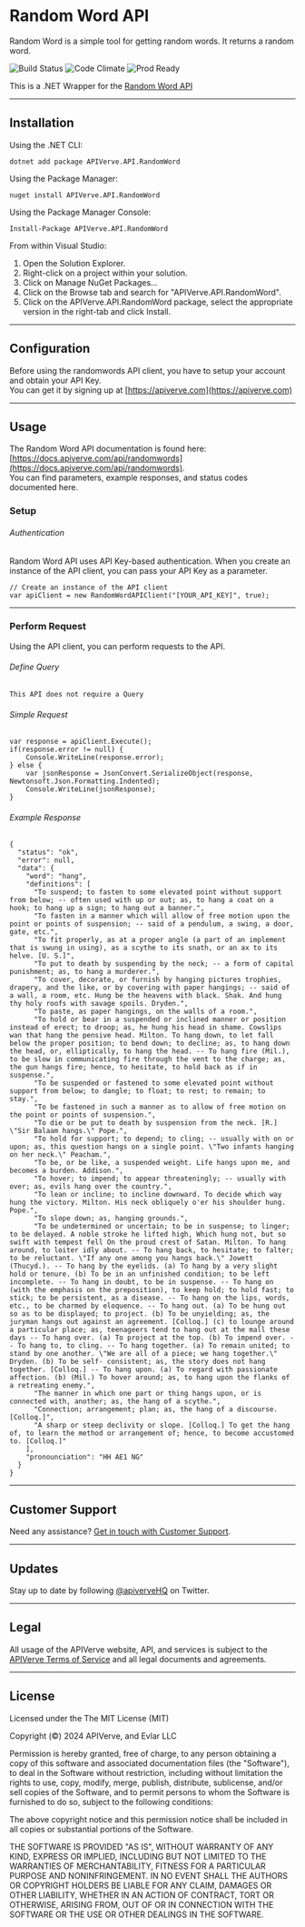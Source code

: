 Random Word API
============

Random Word is a simple tool for getting random words. It returns a random word.

![Build Status](https://img.shields.io/badge/build-passing-green)
![Code Climate](https://img.shields.io/badge/maintainability-B-purple)
![Prod Ready](https://img.shields.io/badge/production-ready-blue)

This is a .NET Wrapper for the [Random Word API](https://apiverve.com/marketplace/api/randomwords)

---

## Installation

Using the .NET CLI:
```
dotnet add package APIVerve.API.RandomWord
```

Using the Package Manager:
```
nuget install APIVerve.API.RandomWord
```

Using the Package Manager Console:
```
Install-Package APIVerve.API.RandomWord
```

From within Visual Studio:

1. Open the Solution Explorer.
2. Right-click on a project within your solution.
3. Click on Manage NuGet Packages...
4. Click on the Browse tab and search for "APIVerve.API.RandomWord".
5. Click on the APIVerve.API.RandomWord package, select the appropriate version in the right-tab and click Install.


---

## Configuration

Before using the randomwords API client, you have to setup your account and obtain your API Key.  
You can get it by signing up at [https://apiverve.com](https://apiverve.com)

---

## Usage

The Random Word API documentation is found here: [https://docs.apiverve.com/api/randomwords](https://docs.apiverve.com/api/randomwords).  
You can find parameters, example responses, and status codes documented here.

### Setup

###### Authentication
Random Word API uses API Key-based authentication. When you create an instance of the API client, you can pass your API Key as a parameter.

```
// Create an instance of the API client
var apiClient = new RandomWordAPIClient("[YOUR_API_KEY]", true);
```

---


### Perform Request
Using the API client, you can perform requests to the API.

###### Define Query

```
This API does not require a Query
```

###### Simple Request

```
var response = apiClient.Execute();
if(response.error != null) {
	Console.WriteLine(response.error);
} else {
    var jsonResponse = JsonConvert.SerializeObject(response, Newtonsoft.Json.Formatting.Indented);
    Console.WriteLine(jsonResponse);
}
```

###### Example Response

```
{
  "status": "ok",
  "error": null,
  "data": {
    "word": "hang",
    "definitions": [
      "To suspend; to fasten to some elevated point without support from below; -- often used with up or out; as, to hang a coat on a hook; to hang up a sign; to hang out a banner.",
      "To fasten in a manner which will allow of free motion upon the point or points of suspension; -- said of a pendulum, a swing, a door, gate, etc.",
      "To fit properly, as at a proper angle (a part of an implement that is swung in using), as a scythe to its snath, or an ax to its helve. [U. S.]",
      "To put to death by suspending by the neck; -- a form of capital punishment; as, to hang a murderer.",
      "To cover, decorate, or furnish by hanging pictures trophies, drapery, and the like, or by covering with paper hangings; -- said of a wall, a room, etc. Hung be the heavens with black. Shak. And hung thy holy roofs with savage spoils. Dryden.",
      "To paste, as paper hangings, on the walls of a room.",
      "To hold or bear in a suspended or inclined manner or position instead of erect; to droop; as, he hung his head in shame. Cowslips wan that hang the pensive head. Milton. To hang down, to let fall below the proper position; to bend down; to decline; as, to hang down the head, or, elliptically, to hang the head. -- To hang fire (Mil.), to be slow in communicating fire through the vent to the charge; as, the gun hangs fire; hence, to hesitate, to hold back as if in suspense.",
      "To be suspended or fastened to some elevated point without support from below; to dangle; to float; to rest; to remain; to stay.",
      "To be fastened in such a manner as to allow of free motion on the point or points of suspension.",
      "To die or be put to death by suspension from the neck. [R.] \"Sir Balaam hangs.\" Pope.",
      "To hold for support; to depend; to cling; -- usually with on or upon; as, this question hangs on a single point. \"Two infants hanging on her neck.\" Peacham.",
      "To be, or be like, a suspended weight. Life hangs upon me, and becomes a burden. Addison.",
      "To hover; to impend; to appear threateningly; -- usually with over; as, evils hang over the country.",
      "To lean or incline; to incline downward. To decide which way hung the victory. Milton. His neck obliquely o'er his shoulder hung. Pope.",
      "To slope down; as, hanging grounds.",
      "To be undetermined or uncertain; to be in suspense; to linger; to be delayed. A noble stroke he lifted high, Which hung not, but so swift with tempest fell On the proud crest of Satan. Milton. To hang around, to loiter idly about. -- To hang back, to hesitate; to falter; to be reluctant. \"If any one among you hangs back.\" Jowett (Thucyd.). -- To hang by the eyelids. (a) To hang by a very slight hold or tenure. (b) To be in an unfinished condition; to be left incomplete. -- To hang in doubt, to be in suspense. -- To hang on (with the emphasis on the preposition), to keep hold; to hold fast; to stick; to be persistent, as a disease. -- To hang on the lips, words, etc., to be charmed by eloquence. -- To hang out. (a) To be hung out so as to be displayed; to project. (b) To be unyielding; as, the juryman hangs out against an agreement. [Colloq.] (c) to lounge around a particular place; as, teenageers tend to hang out at the mall these days -- To hang over. (a) To project at the top. (b) To impend over. -- To hang to, to cling. -- To hang together. (a) To remain united; to stand by one another. \"We are all of a piece; we hang together.\" Dryden. (b) To be self- consistent; as, the story does not hang together. [Colloq.] -- To hang upon. (a) To regard with passionate affection. (b) (Mil.) To hover around; as, to hang upon the flanks of a retreating enemy.",
      "The manner in which one part or thing hangs upon, or is connected with, another; as, the hang of a scythe.",
      "Connection; arrangement; plan; as, the hang of a discourse. [Colloq.]",
      "A sharp or steep declivity or slope. [Colloq.] To get the hang of, to learn the method or arrangement of; hence, to become accustomed to. [Colloq.]"
    ],
    "pronounciation": "HH AE1 NG"
  }
}
```

---

## Customer Support

Need any assistance? [Get in touch with Customer Support](https://apiverve.com/contact).

---

## Updates
Stay up to date by following [@apiverveHQ](https://twitter.com/apiverveHQ) on Twitter.

---

## Legal

All usage of the APIVerve website, API, and services is subject to the [APIVerve Terms of Service](https://apiverve.com/terms) and all legal documents and agreements.

---

## License
Licensed under the The MIT License (MIT)

Copyright (&copy;) 2024 APIVerve, and Evlar LLC

Permission is hereby granted, free of charge, to any person obtaining a copy of this software and associated documentation files (the "Software"), to deal in the Software without restriction, including without limitation the rights to use, copy, modify, merge, publish, distribute, sublicense, and/or sell copies of the Software, and to permit persons to whom the Software is furnished to do so, subject to the following conditions:

The above copyright notice and this permission notice shall be included in all copies or substantial portions of the Software.

THE SOFTWARE IS PROVIDED "AS IS", WITHOUT WARRANTY OF ANY KIND, EXPRESS OR IMPLIED, INCLUDING BUT NOT LIMITED TO THE WARRANTIES OF MERCHANTABILITY, FITNESS FOR A PARTICULAR PURPOSE AND NONINFRINGEMENT. IN NO EVENT SHALL THE AUTHORS OR COPYRIGHT HOLDERS BE LIABLE FOR ANY CLAIM, DAMAGES OR OTHER LIABILITY, WHETHER IN AN ACTION OF CONTRACT, TORT OR OTHERWISE, ARISING FROM, OUT OF OR IN CONNECTION WITH THE SOFTWARE OR THE USE OR OTHER DEALINGS IN THE SOFTWARE.